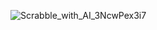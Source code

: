 ![Scrabble_with_AI_3NcwPex3i7](https://github.com/gabrielvik/Wordfeud-AI/assets/24679989/7b1b131e-1963-4b90-a5fd-ede433eb0827)
